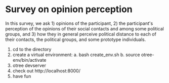 # Survey on opinion perception

In this survey, we ask 1) opinions of the participant, 2) the participant's perception of the opinions of their social contacts and among some political groups, and 3) how they in general perceive political distance to each of their contacts, the political groups, and some prototype individuals.     

1. cd to the directory
2. create a virtual environment:
  a. bash create_env.sh
  b. source otree-env/bin/activate
3. otree devserver
4. check out http://localhost:8000/
5. have fun
